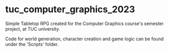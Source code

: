 # tuc_computer_graphics_2023
Simple Tabletop RPG created for the Computer Graphics course's semester project, at TUC university.

Code for world generation, character creation and game logic can be found under the 'Scripts' folder.

